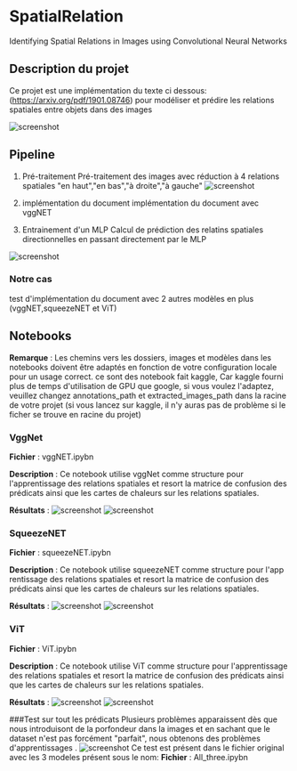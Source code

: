 # SpatialRelation
Identifying Spatial Relations in Images using Convolutional Neural Networks
## Description du projet 
Ce projet est une implémentation du texte ci dessous: (https://arxiv.org/pdf/1901.08746) pour modéliser et prédire les relations spatiales entre objets dans des images

![screenshot](image_git/paper.JPG)

## Pipeline
1. Pré-traitement
Pré-traitement des images avec réduction à 4 relations spatiales "en haut","en bas","à droite","à gauche"
![screenshot](image_git/bbox.JPG)

2. implémentation du document
implémentation du document avec vggNET 

3. Entrainement d'un MLP
Calcul de prédiction des relatins spatiales directionnelles en passant directement par le MLP


![screenshot](image_git/pipeline.png)
### Notre cas
test d'implémentation du document avec 2 autres modèles en plus (vggNET,squeezeNET et ViT)

## Notebooks
**Remarque** : Les chemins vers les dossiers, images et modèles dans les notebooks doivent être adaptés en fonction de votre configuration locale pour un usage correct. ce sont des notebook fait kaggle, Car kaggle fourni plus de temps d'utilisation de GPU que google, si vous voulez l'adaptez, veuillez changez annotations_path et extracted_images_path dans la racine de votre projet (si vous lancez sur kaggle, il n'y auras pas de problème si le ficher se trouve en racine du projet)


### VggNet

**Fichier** : vggNET.ipybn

**Description** : Ce notebook utilise vggNet comme structure pour l'apprentissage des relations spatiales et resort la matrice de confusion des prédicats ainsi que les cartes de chaleurs sur les relations spatiales.

**Résultats** :
![screenshot](image_git/vgg.PNG)
![screenshot](image_git/vggM.PNG)

### SqueezeNET

**Fichier** : squeezeNET.ipybn

**Description** : Ce notebook utilise squeezeNET comme structure pour l'app
rentissage des relations spatiales et resort la matrice de confusion des prédicats ainsi que les cartes de chaleurs sur les relations spatiales.

**Résultats** : 
![screenshot](image_git/squeeze.PNG)
![screenshot](image_git/squeezeM.PNG)

### ViT

**Fichier** : ViT.ipybn

**Description** : Ce notebook utilise ViT comme structure pour l'apprentissage des relations spatiales et resort la matrice de confusion des prédicats ainsi que les cartes de chaleurs sur les relations spatiales.

**Résultats** :
![screenshot](image_git/ViT.PNG)
![screenshot](image_git/ViTM.PNG)

###Test sur tout les prédicats
Plusieurs problèmes apparaissent dès que nous introduisont de la porfondeur dans la images et en sachant que le dataset n'est pas forcément "parfait", nous obtenons des problèmes d'apprentissages .
![screenshot](image_git/9predicates.PNG)
Ce test est présent dans le fichier original avec les 3 modeles présent sous le nom:
**Fichier** : All_three.ipybn

